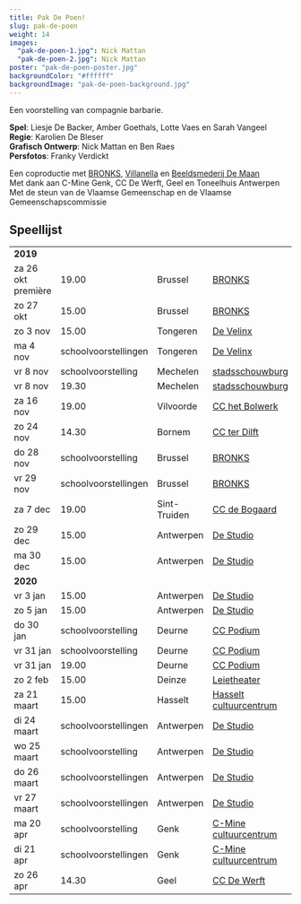 ```yaml
---
title: Pak De Poen!
slug: pak-de-poen
weight: 14
images:
  "pak-de-poen-1.jpg": Nick Mattan
  "pak-de-poen-2.jpg": Nick Mattan
poster: "pak-de-poen-poster.jpg"
backgroundColor: "#ffffff"
backgroundImage: "pak-de-poen-background.jpg"
---
```

Een voorstelling van compagnie barbarie.<br>

**Spel**:  Liesje De Backer, Amber Goethals, Lotte Vaes en Sarah Vangeel<br>
**Regie**: Karolien De Bleser<br>
**Grafisch Ontwerp**: Nick Mattan en Ben Raes<br>
**Persfotos**: Franky Verdickt<br>

Een coproductie met <a href="http://www.bronks.be/nl/">BRONKS</a>, <a href="https://www.destudio.com/">Villanella</a> en <a href="http://www.demaan.be/">Beeldsmederij De Maan</a><br>
Met dank aan C-Mine Genk, CC De Werft, Geel en Toneelhuis Antwerpen <br>
Met de steun van de Vlaamse Gemeenschap en de Vlaamse Gemeenschapscommissie

## Speellijst
<div class="table-responsive">
<table class="speellijst">
<tr><td colspan="5"><strong>2019</strong></td></tr>
<tr><td>za 26 okt première</td><td>19.00</td><td>Brussel</td><td><a href="https://www.bronks.be/">BRONKS</a></td></tr>
<tr><td>zo 27 okt</td><td>15.00</td><td>Brussel</td><td><a href="https://www.bronks.be/">BRONKS</a></td></tr>
<tr><td>zo 3 nov</td><td>15.00</td><td>Tongeren</td><td><a href="https://www.develinx.be/">De Velinx</a></td></tr>
<tr><td>ma 4 nov</td><td>schoolvoorstellingen</td><td>Tongeren</td><td><a href="https://www.develinx.be/">De Velinx</a></td></tr>
<tr><td>vr 8 nov</td><td>schoolvoorstelling</td><td>Mechelen</td><td><a href="https://www.cultuurcentrummechelen.be/">stadsschouwburg</a></td></tr>
<tr><td>vr 8 nov</td><td>19.30</td><td>Mechelen</td><td><a href="https://www.cultuurcentrummechelen.be/">stadsschouwburg</a></td></tr>
<tr><td>za 16 nov</td><td>19.00</td><td>Vilvoorde</td><td><a href="https://www.hetbolwerk.be/">CC het Bolwerk</a></td></tr>
<tr><td>zo 24 nov</td><td>14.30</td><td>Bornem</td><td><a href="https://www.terdilft.be/">CC ter Dilft</a></td></tr>
<tr><td>do 28 nov</td><td>schoolvoorstelling</td><td>Brussel</td><td><a href="https://www.bronks.be/">BRONKS</a></td></tr>
<tr><td>vr 29 nov</td><td>schoolvoorstellingen</td><td>Brussel</td><td><a href="https://www.bronks.be/">BRONKS</a></td></tr>
<tr><td>za 7 dec</td><td>19.00</td><td>Sint-Truiden</td><td><a href="https://www.debogaard.be/">CC de Bogaard</a></td></tr>
<tr><td>zo 29 dec</td><td>15.00</td><td>Antwerpen</td><td><a href="https://www.destudio.com/">De Studio</a></td></tr>
<tr><td>ma 30 dec</td><td>15.00</td><td>Antwerpen</td><td><a href="https://www.destudio.com/">De Studio</a></td></tr>
<tr><td colspan="5"><strong>2020</strong></td></tr>
<tr><td>vr 3 jan</td><td>15.00</td><td>Antwerpen</td><td><a href="https://www.destudio.com/">De Studio</a></td></tr>
<tr><td>zo 5 jan</td><td>15.00</td><td>Antwerpen</td><td><a href="https://www.destudio.com/">De Studio</a></td></tr>
<tr><td>do 30 jan</td><td>schoolvoorstelling</td><td>Deurne</td><td><a href="https://www.ccdeurne.be/">CC Podium</a></td></tr>
<tr><td>vr 31 jan</td><td>schoolvoorstelling</td><td>Deurne</td><td><a href="https://www.ccdeurne.be/">CC Podium</a></td></tr>
<tr><td>vr 31 jan</td><td>19.00</td><td>Deurne</td><td><a href="https://www.ccdeurne.be/">CC Podium</a></td></tr>
<tr><td>zo 2 feb</td><td>15.00</td><td>Deinze</td><td><a href="https://www.leietheater.be/">Leietheater</a></td></tr>
<tr><td>za 21 maart</td><td>15.00</td><td>Hasselt</td><td><a href="https://www.ccha.be/">Hasselt cultuurcentrum</a></td></tr>
<tr><td>di 24 maart</td><td>schoolvoorstellingen</td><td>Antwerpen</td><td><a href="https://www.destudio.be/">De Studio</a></td></tr>
<tr><td>wo 25 maart</td><td>schoolvoorstelling</td><td>Antwerpen</td><td><a href="https://www.destudio.be/">De Studio</a></td></tr>
<tr><td>do 26 maart</td><td>schoolvoorstellingen</td><td>Antwerpen</td><td><a href="https://www.destudio.be/">De Studio</a></td></tr>
<tr><td>vr 27 maart</td><td>schoolvoorstellingen</td><td>Antwerpen</td><td><a href="https://www.destudio.be/">De Studio</a></td></tr>
<tr><td>ma 20 apr</td><td>schoolvoorstelling</td><td>Genk</td><td><a href="https://www.c-minecultuurcentrum.be/">C-Mine cultuurcentrum</a></td></tr>
<tr><td>di 21 apr</td><td>schoolvoorstellingen</td><td>Genk</td><td><a href="https://www.c-minecultuurcentrum.be/">C-Mine cultuurcentrum</a></td></tr>
<tr><td>zo 26 apr</td><td>14.30</td><td>Geel</td><td><a href="https://www.dewerft.be/">CC De Werft</a></td></tr>
</table>
</div>

